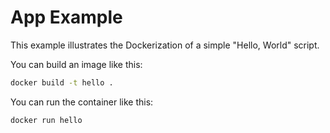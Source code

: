 # App Example

This example illustrates the Dockerization of a simple "Hello, World" script.

You can build an image like this:

```sh
docker build -t hello .
```

You can run the container like this:

```sh
docker run hello
```
